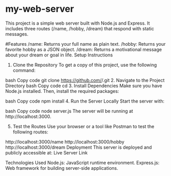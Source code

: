 # my-web-server

This project is a simple web server built with Node.js and Express. It includes three routes (/name, /hobby, /dream) that respond with static messages.

#Features
/name: Returns your full name as plain text.
/hobby: Returns your favorite hobby as a JSON object.
/dream: Returns a motivational message about your dream or goal in life.
Setup Instructions
1. Clone the Repository
To get a copy of this project, use the following command:

bash
Copy code
git clone https://github.com/<your-username>/<repository-name>.git
2. Navigate to the Project Directory
bash
Copy code
cd <repository-name>
3. Install Dependencies
Make sure you have Node.js installed. Then, install the required packages:

bash
Copy code
npm install
4. Run the Server Locally
Start the server with:

bash
Copy code
node server.js
The server will be running at http://localhost:3000.

5. Test the Routes
Use your browser or a tool like Postman to test the following routes:

http://localhost:3000/name
http://localhost:3000/hobby
http://localhost:3000/dream
Deployment
This server is deployed and publicly accessible at:
Live Server Link

Technologies Used
Node.js: JavaScript runtime environment.
Express.js: Web framework for building server-side applications.
